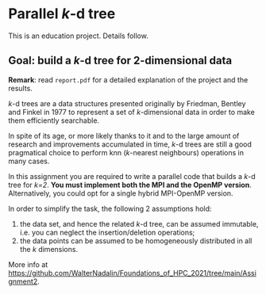 # Parallel *k*-d tree
This is an education project. Details follow.

## Goal: build a *k*-d tree for 2-dimensional data
**Remark**: read `report.pdf` for a detailed explanation of the project and the results.

*k*-d trees are a data structures presented originally by Friedman, Bentley and Finkel in 1977 to represent a set of *k*-dimensional data in order to make them efficiently searchable.

In spite of its age, or more likely thanks to it and to the large amount of research and improvements accumulated in time, *k*-d trees are still a good pragmatical choice to perform knn (*k*-nearest neighbours) operations in many cases.

In this assignment you are required to write a parallel code that builds a *k*-d tree for *k=2*. **You must
implement both the MPI and the OpenMP version**.  Alternatively, you could opt for a single hybrid MPI-OpenMP version.

In order to simplify the task, the following 2 assumptions hold:

  1. the data set, and hence the related *k*-d tree, can be assumed immutable, i.e. you can neglect the insertion/deletion operations;
  2. the data points can be assumed to be homogeneously distributed in all the *k* dimensions.

More info at https://github.com/WalterNadalin/Foundations_of_HPC_2021/tree/main/Assignment2.
